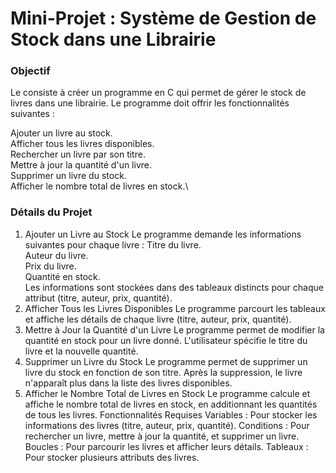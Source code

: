 # Mini-Projet : Système de Gestion de Stock dans une Librairie
### Objectif
Le  consiste à créer un programme en C qui permet de gérer le stock de livres dans une librairie. Le programme doit offrir les fonctionnalités suivantes :

Ajouter un livre au stock.\
Afficher tous les livres disponibles.\
Rechercher un livre par son titre.\
Mettre à jour la quantité d'un livre.\
Supprimer un livre du stock.\
Afficher le nombre total de livres en stock.\

### Détails du Projet
1. Ajouter un Livre au Stock
   Le programme demande les informations suivantes pour chaque livre :
   Titre du livre.\
   Auteur du livre.\
   Prix du livre.\
   Quantité en stock.\
   Les informations sont stockées dans des tableaux distincts pour chaque attribut (titre, auteur, prix, quantité).
2. Afficher Tous les Livres Disponibles
   Le programme parcourt les tableaux et affiche les détails de chaque livre (titre, auteur, prix, quantité).
3. Mettre à Jour la Quantité d'un Livre
   Le programme permet de modifier la quantité en stock pour un livre donné.
   L'utilisateur spécifie le titre du livre et la nouvelle quantité.
4. Supprimer un Livre du Stock
   Le programme permet de supprimer un livre du stock en fonction de son titre.
   Après la suppression, le livre n'apparaît plus dans la liste des livres disponibles.
5. Afficher le Nombre Total de Livres en Stock
   Le programme calcule et affiche le nombre total de livres en stock, en additionnant les quantités de tous les livres.
   Fonctionnalités Requises
   Variables : Pour stocker les informations des livres (titre, auteur, prix, quantité).
   Conditions : Pour rechercher un livre, mettre à jour la quantité, et supprimer un livre.
   Boucles : Pour parcourir les livres et afficher leurs détails.
   Tableaux : Pour stocker plusieurs attributs des livres.